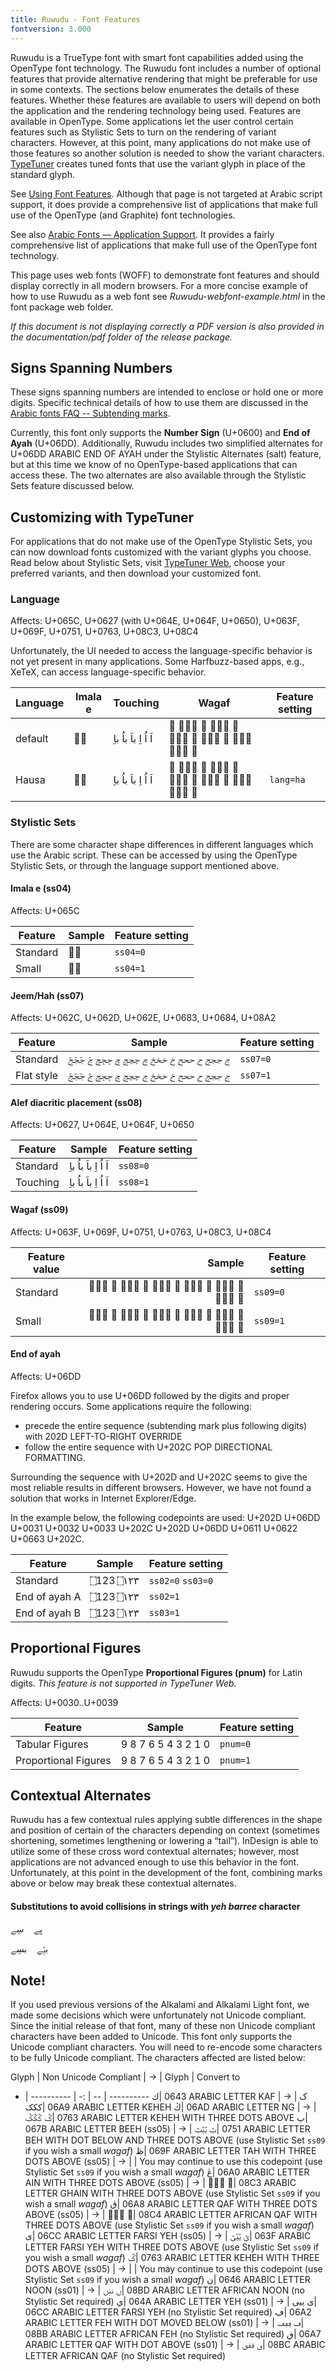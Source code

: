 ```yaml
---
title: Ruwudu - Font Features
fontversion: 3.000
---
```


Ruwudu is a TrueType font with smart font capabilities added using the OpenType font technology. The Ruwudu font includes a number of optional features that provide alternative rendering that might be preferable for use in some contexts. The sections below enumerates the details of these features. Whether these features are available to users will depend on both the application and the rendering technology being used. Features are available in OpenType. Some applications let the user control certain features such as Stylistic Sets to turn on the rendering of variant characters. However, at this point, many applications do not make use of those features so another solution is needed to show the variant characters. [TypeTuner](http://scripts.sil.org/ttw/fonts2go.cgi) creates tuned fonts that use the variant glyph in place of the standard glyph. 

See [Using Font Features](https://software.sil.org/fonts/features/). Although that page is not targeted at Arabic script support, it does provide a comprehensive list of applications that make full use of the OpenType (and Graphite) font technologies.

See also [Arabic Fonts — Application Support](http://software.sil.org/arabicfonts/support/application-support/). It provides a fairly comprehensive list of applications that make full use of the OpenType font technology.

This page uses web fonts (WOFF) to demonstrate font features and should display correctly in all modern browsers. For a more concise example of how to use Ruwudu as a web font see *Ruwudu-webfont-example.html* in the font package web folder. 

*If this document is not displaying correctly a PDF version is also provided in the documentation/pdf folder of the release package.*

## Signs Spanning Numbers

These signs spanning numbers are intended to enclose or hold one or more digits. Specific technical details of how to use them are discussed in the [Arabic fonts FAQ -- Subtending marks](http://software.sil.org/arabicfonts/support/faq#Ayah).

Currently, this font only supports the **Number Sign** (U+0600) and **End of Ayah** (U+06DD). Additionally, Ruwudu includes two simplified alternates for U+06DD ARABIC END OF AYAH under the Stylistic Alternates (salt) feature, but at this time we know of no OpenType-based applications that can access these. The two alternates are also available through the Stylistic Sets feature discussed below.

## Customizing with TypeTuner

For applications that do not make use of the OpenType Stylistic Sets, you can now download fonts customized with the variant glyphs you choose. Read below about Stylistic Sets, visit [TypeTuner Web](http://scripts.sil.org/ttw/fonts2go.cgi), choose your preferred variants, and then download your customized font.

### Language 

<span class='affects'>Affects: U+065C, U+0627 (with U+064E, U+064F, U+0650), U+063F, U+069F, U+0751, U+0763, U+08C3, U+08C4</span>

Unfortunately, the UI needed to access the language-specific behavior is not yet present in many applications. Some Harfbuzz-based apps, e.g., XeTeX, can access language-specific behavior.

<!-- ha does not work for pdf. Must use hau for proper display in pdf. However, for proper display in html must use ha! -->

Language | Imala e | Touching | Wagaf | Feature setting
---      | -       | ---      | --    | ----
default | <span dir="rtl" class='Ruwudu-R normal'>&#x0628;&#x065C;</span> | <span dir="rtl" class='Ruwudu-R normal' >&#x0627;&#x064E; &#x0627;&#x064F; &#x0627;&#x0650; &#x0628;&#x0627;&#x064E; &#x0628;&#x0627;&#x064F; &#x0628;&#x0627;&#x0650; </span> | <span dir="rtl" class='Ruwudu-R normal'>&#x063F; &#x063F;&#x063F;&#x063F; &#x069F; &#x069F;&#x069F;&#x069F; &#x0751; &#x0751;&#x0751;&#x0751; &#x0763; &#x0763;&#x0763;&#x0763; &#x08C3; &#x08C3;&#x08C3;&#x08C3; &#x08C4; &#x08C4;&#x08C4;&#x08C4;</span> | |
Hausa |  <span dir="rtl" class='Ruwudu-R normal' lang='ha'>&#x0628;&#x065C;</span> | <span dir="rtl" class='Ruwudu-R normal' lang='ha'>&#x0627;&#x064E; &#x0627;&#x064F; &#x0627;&#x0650; &#x0628;&#x0627;&#x064E; &#x0628;&#x0627;&#x064F; &#x0628;&#x0627;&#x0650; </span>| <span dir="rtl" class='Ruwudu-R normal' lang='ha'>&#x063F; &#x063F;&#x063F;&#x063F; &#x069F; &#x069F;&#x069F;&#x069F; &#x0751; &#x0751;&#x0751;&#x0751; &#x0763; &#x0763;&#x0763;&#x0763; &#x08C3; &#x08C3;&#x08C3;&#x08C3; &#x08C4; &#x08C4;&#x08C4;&#x08C4;</span> | `lang=ha`

### Stylistic Sets

There are some character shape differences in different languages which use the Arabic script. These can be accessed by using the OpenType Stylistic Sets, or through the language support mentioned above.


#### Imala e (ss04)

<span class='affects'>Affects: U+065C</span>

Feature | Sample | Feature setting
------------- | ------ | -------------
Standard | <span dir="rtl" class='Ruwudu-R normal' style='font-feature-settings: "ss04" 0'>بٜ</span>| `ss04=0`
Small | <span dir="rtl" class='Ruwudu-R normal' style='font-feature-settings: "ss04" 1'>بٜ</span>| `ss04=1`

#### Jeem/Hah (ss07)

<span class='affects'>Affects: U+062C, U+062D, U+062E, U+0683, U+0684, U+08A2</span>

Feature | Sample | Feature setting
------------- | ------ | -------------
Standard | <span dir="rtl" class='Ruwudu-R normal' style='font-feature-settings: "ss07" 0'>ج ججج ح ححح خ خخخ ڃ ڃڃڃ ڄ ڄڄڄ ࢢ ࢢࢢࢢ</span>| `ss07=0`
Flat style | <span dir="rtl" class='Ruwudu-R normal' style='font-feature-settings: "ss07" 1'>ج ججج ح ححح خ خخخ ڃ ڃڃڃ ڄ ڄڄڄ ࢢ ࢢࢢࢢ</span>| `ss07=1`

#### Alef diacritic placement (ss08)

<span class='affects'>Affects: U+0627, U+064E, U+064F, U+0650</span>

Feature | Sample | Feature setting
------------- | ------ | -------------
Standard | <span dir="rtl" class='Ruwudu-R normal' style='font-feature-settings: "ss08" 0'>&#x0627;&#x064E; &#x0627;&#x064F; &#x0627;&#x0650; &#x0628;&#x0627;&#x064E; &#x0628;&#x0627;&#x064F; &#x0628;&#x0627;&#x0650; </span>| `ss08=0`
Touching | <span dir="rtl" class='Ruwudu-R normal' style='font-feature-settings: "ss08" 1'>&#x0627;&#x064E; &#x0627;&#x064F; &#x0627;&#x0650; &#x0628;&#x0627;&#x064E; &#x0628;&#x0627;&#x064F; &#x0628;&#x0627;&#x0650;</span>| `ss08=1`


#### Wagaf (ss09)

<span class='affects'>Affects: U+063F, U+069F, U+0751, U+0763, U+08C3, U+08C4</span>

Feature value | Sample | Feature setting
------------- | ---------------: | -------------
Standard | <span dir="rtl" class='Ruwudu-R normal' style='font-feature-settings: "ss09" 0'>&#x063F; &#x063F;&#x063F;&#x063F; &#x069F; &#x069F;&#x069F;&#x069F; &#x0751; &#x0751;&#x0751;&#x0751; &#x0763; &#x0763;&#x0763;&#x0763; &#x08C3; &#x08C3;&#x08C3;&#x08C3; &#x08C4; &#x08C4;&#x08C4;&#x08C4;</span>| `ss09=0`
Small | <span dir="rtl" class='Ruwudu-R normal' style='font-feature-settings: "ss09" 1'>&#x063F; &#x063F;&#x063F;&#x063F; &#x069F; &#x069F;&#x069F;&#x069F; &#x0751; &#x0751;&#x0751;&#x0751; &#x0763; &#x0763;&#x0763;&#x0763; &#x08C3; &#x08C3;&#x08C3;&#x08C3; &#x08C4; &#x08C4;&#x08C4;&#x08C4;</span>| `ss09=1`

#### End of ayah 

<span class='affects'>Affects: U+06DD</span>

Firefox allows you to use U+06DD followed by the digits and proper rendering occurs. Some applications require the following:

* precede the entire sequence (subtending mark plus following digits) with 202D LEFT-TO-RIGHT OVERRIDE
* follow the entire sequence with U+202C POP DIRECTIONAL FORMATTING.

Surrounding the sequence with U+202D and U+202C seems to give the most reliable results in different browsers. However, we have not found a solution that works in Internet Explorer/Edge.

In the example below, the following codepoints are used: U+202D U+06DD U+0031 U+0032 U+0033 U+202C U+202D U+06DD U+0611 U+0622 U+0663 U+202C.

Feature | Sample | Feature setting
------------- | ------ | ------------- 
Standard     | <span dir="rtl" class='Ruwudu-R normal'>&#x202D;&#x6DD;&#x31;&#x32;&#x33;&#x202C; &#x202D;&#x6DD;&#x0661;&#x0662;&#x0663;&#x202C;</span> | `ss02=0` `ss03=0`
End of ayah A | <span dir="rtl" class='Ruwudu-R normal' style='font-feature-settings: "ss02" 1'>&#x202D;&#x6DD;&#x31;&#x32;&#x33;&#x202C; &#x202D;&#x6DD;&#x0661;&#x0662;&#x0663;&#x202C;</span>| `ss02=1`
End of ayah B | <span dir="rtl" class='Ruwudu-R normal' style='font-feature-settings: "ss03" 2'>&#x202D;&#x6DD;&#x31;&#x32;&#x33;&#x202C; &#x202D;&#x6DD;&#x0661;&#x0662;&#x0663;&#x202C;</span>| `ss03=1`


## Proportional Figures

Ruwudu supports the OpenType **Proportional Figures (pnum)** for Latin digits. *This feature is not supported in TypeTuner Web.*

<span class='affects'>Affects: U+0030..U+0039</span>

Feature | Sample | Feature setting
------------- | ------ | ------------- 
Tabular Figures      | <span dir="rtl" class='Ruwudu-R normal'> 0 1 2 3 4 5 6 7 8 9</span>| `pnum=0`
Proportional Figures     | <span dir="rtl" class='Ruwudu-R normal' style='font-feature-settings: "pnum" 1'> 0 1 2 3 4 5 6 7 8 9</span>| `pnum=1`

## Contextual Alternates

Ruwudu has a few contextual rules applying subtle differences in the shape and position of certain of the characters depending on context (sometimes shortening, sometimes lengthening or lowering a “tail”). InDesign is able to utilize some of these cross word contextual alternates; however, most applications are not advanced enough to use this behavior in the font. Unfortunately, at this point in the development of the font, combining marks above or below may break these contextual alternates.

#### Substitutions to avoid collisions in strings with _yeh barree_ character

<span dir="rtl" class='Ruwudu-R normal'>&#x064A;&#x0650;&#x06D2;&#x0650;&#x00a0;&#x00a0;&#x00a0;&#x00a0;&#x0633;&#x0650;&#x06D2;&#x0650;</span>

<span dir="rtl" class='Ruwudu-R normal'>&#x0628;&#x063F;&#x0650;&#x06D2;&#x0650;&#x00a0;&#x00a0;&#x00a0;&#x00a0;&#x0628;&#x0633;&#x0650;&#x06D2;&#x0650;</span>

## Note!

If you used previous versions of the Alkalami and Alkalami Light font, we made some decisions which were unfortunately not Unicode compliant. Since the initial release of that font, many of these non Unicode compliant characters have been added to Unicode. This font only supports the Unicode compliant characters. You will need to re-encode some characters to be fully Unicode compliant. The characters affected are listed below:

 Glyph | Non Unicode Compliant | → | Glyph | Convert to
 - | ---------- | -: | -- | ---------- 
<span dir="rtl" class='Ruwudu-R normal'>&#x0643;</span>| 0643 ARABIC LETTER KAF | → | <span dir="rtl" class='Ruwudu-R normal'>&#x06a9; &#x06a9;&#x06a9;&#x06a9;</span>| 06A9 ARABIC LETTER KEHEH 
<span dir="rtl" class='Ruwudu-R normal'>&#x06ad;</span>| 06AD ARABIC LETTER NG  | → | <span dir="rtl" class='Ruwudu-R normal'>&#x0763; &#x0763;&#x0763;&#x0763;</span>| 0763 ARABIC LETTER KEHEH WITH THREE DOTS ABOVE
<span dir="rtl" class='Ruwudu-R normal'>&#x067b;</span>| 067B ARABIC LETTER BEEH (ss05) | → | <span dir="rtl" class='Ruwudu-R normal'>&#x0751; &#x0751;&#x0751;&#x0751;</span>| 0751 ARABIC LETTER BEH WITH DOT BELOW AND THREE DOTS ABOVE (use Stylistic Set `ss09` if you wish a small *wagaf*)
<span dir="rtl" class='Ruwudu-R normal'>&#x069f;</span>| 069F ARABIC LETTER TAH WITH THREE DOTS ABOVE (ss05) | → | | You may continue to use this codepoint (use Stylistic Set `ss09` if you wish a small *wagaf*)
<span dir="rtl" class='Ruwudu-R normal'>&#x06a0;</span>| 06A0 ARABIC LETTER AIN WITH THREE DOTS ABOVE (ss05) | → | <span dir="rtl" class='Ruwudu-R normal'>&#x08c3; &#x08c3;&#x08c3;&#x08c3;</span>| 08C3 ARABIC LETTER GHAIN WITH THREE DOTS ABOVE (use Stylistic Set `ss09` if you wish a small *wagaf*)
<span dir="rtl" class='Ruwudu-R normal'>&#x06a8;</span>| 06A8 ARABIC LETTER QAF WITH THREE DOTS ABOVE (ss05) | → | <span dir="rtl" class='Ruwudu-R normal'>&#x08c4; &#x08c4;&#x08c4;&#x08c4;</span>| 08C4 ARABIC LETTER AFRICAN QAF WITH THREE DOTS ABOVE (use Stylistic Set `ss09` if you wish a small *wagaf*)
<span dir="rtl" class='Ruwudu-R normal'>&#x06cc;</span>| 06CC ARABIC LETTER FARSI YEH (ss05) | → | <span dir="rtl" class='Ruwudu-R normal'>&#x063f; &#x063f;&#x063f;&#x063f;</span>| 063F ARABIC LETTER FARSI YEH WITH THREE DOTS ABOVE (use Stylistic Set `ss09` if you wish a small *wagaf*)
<span dir="rtl" class='Ruwudu-R normal'>&#x0763;</span>| 0763 ARABIC LETTER KEHEH WITH THREE DOTS ABOVE (ss05) | → | | You may continue to use this codepoint (use Stylistic Set `ss09` if you wish a small *wagaf*)
<span dir="rtl" class='Ruwudu-R normal'>&#x0646;</span>| 0646 ARABIC LETTER NOON (ss01) | → | <span dir="rtl" class='Ruwudu-R normal'>&#x08bd; &#x08bd;&#x08bd;&#x08bd;</span>| 08BD ARABIC LETTER AFRICAN NOON (no Stylistic Set required)
<span dir="rtl" class='Ruwudu-R normal'>&#x064a;</span>| 064A ARABIC LETTER YEH (ss01) | → | <span dir="rtl" class='Ruwudu-R normal'>&#x06cc; &#x06cc;&#x06cc;&#x06cc;</span>| 06CC ARABIC LETTER FARSI YEH (no Stylistic Set required)
<span dir="rtl" class='Ruwudu-R normal'>&#x06a2;</span>| 06A2 ARABIC LETTER FEH WITH DOT MOVED BELOW (ss01) | → | <span dir="rtl" class='Ruwudu-R normal'>&#x08bb; &#x08bb;&#x08bb;&#x08bb;</span>| 08BB ARABIC LETTER AFRICAN FEH (no Stylistic Set required)
<span dir="rtl" class='Ruwudu-R normal'>&#x06a7;</span>| 06A7 ARABIC LETTER QAF WITH DOT ABOVE (ss01) | → | <span dir="rtl" class='Ruwudu-R normal'>&#x08bc; &#x08bc;&#x08bc;&#x08bc;</span>| 08BC ARABIC LETTER AFRICAN QAF (no Stylistic Set required)

<!-- PRODUCT SITE ONLY
[font id='Ruwudu' face='Ruwudu-Regular' size='150%' rtl=1]
[font id='RuwuduL' face='Ruwudu-Regular' size='100%' ltr=1]

-->


